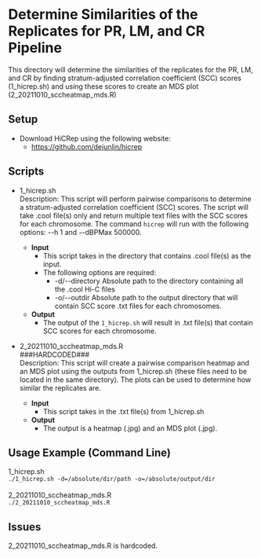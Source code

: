 # Determine Similarities of the Replicates for PR, LM, and CR Pipeline
This directory will determine the similarities of the replicates for the PR, LM, and CR by finding stratum-adjusted correlation coefficient (SCC) scores (1_hicrep.sh) and using these scores to create an MDS plot (2_20211010_sccheatmap_mds.R)

## Setup
- Download HiCRep using the following website:
  - https://github.com/dejunlin/hicrep

## Scripts

- 1_hicrep.sh  
  Description: This script will perform pairwise comparisons to determine a stratum-adjusted correlation coefficient (SCC) scores. The script will take .cool file(s) only and return multiple text files with the SCC scores for each chromosome. The command ```hicrep``` will run with the following options: --h 1 and --dBPMax 500000.
  - **Input**
    - This script takes in the directory that contains .cool file(s) as the input.
    - The following options are required:
      - -d/--directory  Absolute path to the directory containing all the .cool Hi-C files
      - -o/--outdir Absolute path to the output directory that will contain SCC score .txt files for each chromosomes.
  - **Output**
    - The output of the `1_hicrep.sh` will result in .txt file(s) that contain SCC scores for each chromosome.

- 2_20211010_sccheatmap_mds.R  
  ###HARDCODED###  
  Description: This script will create a pairwise comparison heatmap and an MDS plot using the outputs from 1_hicrep.sh (these files need to be located in the same directory). The plots can be used to determine how similar the replicates are. 
  - **Input**
    - This script takes in the .txt file(s) from 1_hicrep.sh
  - **Output**
    - The output is a heatmap (.jpg) and an MDS plot (.jpg).

## Usage Example (Command Line)
1_hicrep.sh
<br />
```./1_hicrep.sh -d=/absolute/dir/path -o=/absolute/output/dir ```
<br />
<br />
2_20211010_sccheatmap_mds.R
<br />
```./2_20211010_sccheatmap_mds.R```

## Issues
2_20211010_sccheatmap_mds.R is hardcoded.

